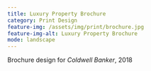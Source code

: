 ```yaml
---
title: Luxury Property Brochure
category: Print Design
feature-img: /assets/img/print/brochure.jpg
feature-img-alt: Luxury Property Brochure
mode: landscape
---
```


Brochure design for *Coldwell Banker*, 2018

